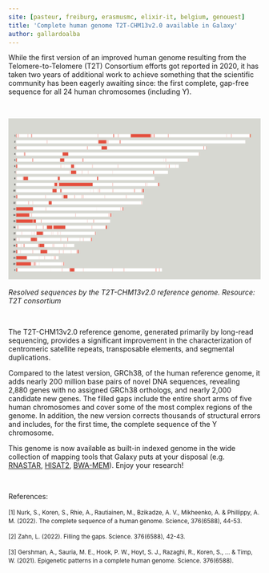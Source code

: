```yaml
---
site: [pasteur, freiburg, erasmusmc, elixir-it, belgium, genouest]
title: 'Complete human genome T2T-CHM13v2.0 available in Galaxy'
author: gallardoalba
---
```


While the first version of an improved human genome resulting from the Telomere-to-Telomere (T2T) Consortium efforts got reported in 2020, it has taken two years of additional work to achieve something that the scientific community has been eagerly awaiting since: the first complete, gap-free sequence for all 24 human chromosomes (including Y).


<br>

![Graphical Abstract](/assets/media/T2T_human_genome.png)

*Resolved sequences by the T2T-CHM13v2.0 reference genome. Resource: T2T consortium*

<br>
 
    
The T2T-CHM13v2.0 reference genome, generated primarily by long-read sequencing, provides a significant improvement in the characterization of centromeric satellite repeats, transposable elements, and segmental duplications.

Compared to the latest version, GRCh38, of the human reference genome, it adds nearly 200 million base pairs of novel DNA sequences, revealing 2,880 genes with no assigned GRCh38 orthologs, and nearly 2,000 candidate new genes. The filled gaps include the entire short arms of five human chromosomes and cover some of the most complex regions of the genome. In addition, the new version corrects thousands of structural errors and includes, for the first time, the complete sequence of the Y chromosome.

This genome is now available as built-in indexed genome in the wide collection of mapping tools that Galaxy puts at your disposal (e.g. [RNASTAR](https://usegalaxy.eu/root?tool_id=toolshed.g2.bx.psu.edu/repos/iuc/rgrnastar/rna_star/2.7.8a+galaxy0), [HISAT2](https://usegalaxy.eu/root?tool_id=toolshed.g2.bx.psu.edu/repos/iuc/hisat2/hisat2/2.2.1+galaxy0), [BWA-MEM](https://usegalaxy.eu/root?tool_id=toolshed.g2.bx.psu.edu/repos/devteam/bwa/bwa_mem/0.7.17.2)). Enjoy your research!
        
<br>

References:
    
<small> [1] Nurk, S., Koren, S., Rhie, A., Rautiainen, M., Bzikadze, A. V., Mikheenko, A. & Phillippy, A. M. (2022). The complete sequence of a human genome. Science, 376(6588), 44-53. </small>

<small> [2] Zahn, L. (2022). Filling the gaps. Science. 376(6588), 42-43. </small>

<small> [3] Gershman, A., Sauria, M. E., Hook, P. W., Hoyt, S. J., Razaghi, R., Koren, S., ... & Timp, W. (2021). Epigenetic patterns in a complete human genome. Science.  376(6588). </small>

